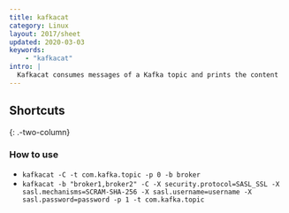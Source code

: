 ```yaml
---
title: kafkacat
category: Linux
layout: 2017/sheet
updated: 2020-03-03
keywords:
    - "kafkacat"
intro: |
  Kafkacat consumes messages of a Kafka topic and prints the content
---
```


Shortcuts
---------
{: .-two-column}

### How to use

+ `kafkacat -C -t com.kafka.topic -p 0 -b broker`
+ `kafkacat -b "broker1,broker2" -C -X security.protocol=SASL_SSL -X sasl.mechanisms=SCRAM-SHA-256 -X sasl.username=username -X sasl.password=password -p 1 -t com.kafka.topic`
